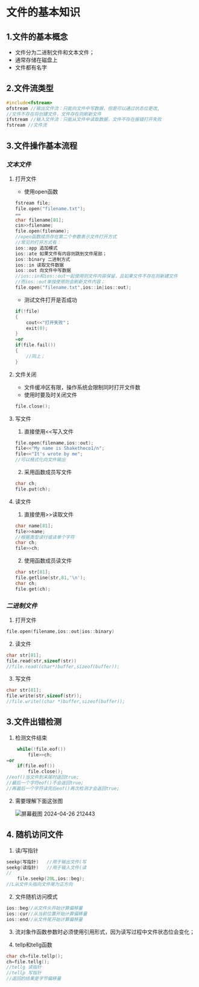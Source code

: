 # 文件的基本知识

## 1.文件的基本概念

* 文件分为二进制文件和文本文件；
* 通常存储在磁盘上
* 文件都有名字

## 2.文件流类型

```c++
#include<fstream>
ofstream //输出文件流：只能向文件中写数据，但是可以通过状态位更改,
//文件不存在将创建文件，文件存在则刷新文件
ifstream //输入文件流：只能从文件中读取数据，文件不存在报错打开失败
fstream	//文件流
```

## 3.文件操作基本流程

### *文本文件*

1. 打开文件

   * 使用open函数

   ```c++
   fstream file;
   file.open("filename.txt");
   ==
   char filename[81];
   cin>>filename;
   file.open(filename);
   //open函数成员存在第二个参数表示文件打开方式
   //常见的打开方式有：
   ios::app 追加模式
   ios::ate 如果文件有内容则跳到文件尾部；
   ios::binary 二进制方式
   ios::in 读取文件数据
   ios::out 向文件中写数据
   //ios::in和ios::out一起使用则文件内容保留，且如果文件不存在则新建文件
   //而ios::out单独使用则会刷新文件内容；
   file.open("filename.txt",ios::in|ios::out);
   ```

   * 测试文件打开是否成功

   ``` c++
   if(!file)
   {
       cout<<"打开失败"；
       exit(0);
   }
   =or
   if(file.fail())
   {
       //同上；
   }
   ```

2. 文件关闭

   * 文件缓冲区有限，操作系统会限制同时打开文件数
   * 使用时要及时关闭文件

   ```c++
   file.close();
   ```

3. 写文件

   1. 直接使用<<写入文件

   ```c++
   file.open(filename,ios::out);
   file<<"My name is Shaketheco1/n";
   file<<"It's wrote by me";
   //可以格式化向文件输出
   ```

   2. 采用函数成员写文件

   ```c++
   char ch;
   file.put(ch);
   ```

4. 读文件

   1. 直接使用>>读取文件

   ```c++
   char name[81];
   file>>name;
   //根据类型读行或读单个字符
   char ch;
   file>>ch;
   ```

   2. 使用函数成员读文件

   ```c++
   char str[81];
   file.getline(str,81,'\n');
   char ch;
   file.get(ch);
   ```

### *二进制文件*

1. 打开文件

```c++
file.open(filename,ios::out|ios::binary)
```

2. 读文件

```c++
char str[81];
file.read(str,sizeof(str))
//file.read((char*)buffer,sizeof(buffer));
```

3. 写文件

```c++
char str[81];
file.write(str,sizeof(str));
//file.write((char *)buffer,sizeof(buffer));
```



## 3.文件出错检测

1. 检测文件结束

```c++
	while(!file.eof())
    	file>>ch;
=or
	if(file.eof())
        file.close();
//eof()当文件到末尾时返回true;
//最后一个字符eof()不会返回true;
//再最后一个字符读完后eof()再次检测才会返回true;
```

2. 需要理解下面这张图

   ![屏幕截图 2024-04-26 212443](https://s2.loli.net/2024/04/27/elznBIokLs64YA5.png)

## 4. 随机访问文件

1. 读/写指针

``` c++
seekp(写指针)   //用于输出文件(写
seekg(读指针)   //用于输入文件(读
//
    file.seekp(20L,ios::beg);
//L从文件头指向文件尾为正方向
```

2. 文件随机访问模式

```c++
ios::beg//从文件头开始计算偏移量
ios::cur//从当前位置开始计算偏移量
ios::end//从文件尾开始计算偏移量
```

3. 流对象作函数参数时必须使用引用形式，因为读写过程中文件状态位会变化；

4. tellp和tellg函数

```c++
char ch=file.tellp();
ch=file.tellg();
//tellg 读指针
//tellp 写指针
//返回的结果是字节偏移量
```

